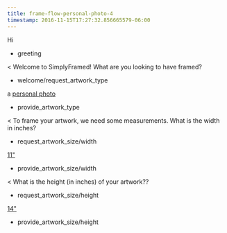 ```yaml
---
title: frame-flow-personal-photo-4
timestamp: 2016-11-15T17:27:32.856665579-06:00
---
```


Hi
* greeting

< Welcome to SimplyFramed! What are you looking to have framed?
* welcome/request_artwork_type

a [personal photo](artwork_type)
* provide_artwork_type

< To frame your artwork, we need some measurements. What is the width in inches?
* request_artwork_size/width

[11"](artwork_size#width)
* provide_artwork_size/width

< What is the height (in inches) of your artwork??
* request_artwork_size/height

[14"](artwork_size#height)
* provide_artwork_size/height
